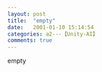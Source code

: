 ```yaml
---
layout: post
title:  "empty"
date:   2001-01-10 15:14:54
categories: a2---【Unity-AI】
comments: true
---
```

empty
